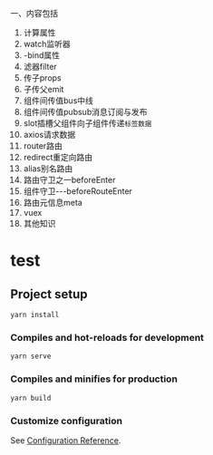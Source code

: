 一、内容包括
1. 计算属性
2. watch监听器
3. -bind属性
4. 滤器filter
5. 传子props
6. 子传父emit
7. 组件间传值bus中线
8. 组件间传值pubsub消息订阅与发布
9. slot插槽父组件向子组件传递`标签数据`
10. axios请求数据
11. router路由
12. redirect重定向路由
13. alias别名路由
14. 路由守卫之一beforeEnter
15. 组件守卫---beforeRouteEnter
16. 路由元信息meta
17. vuex
18. 其他知识

# test

## Project setup
```
yarn install
```

### Compiles and hot-reloads for development
```
yarn serve
```

### Compiles and minifies for production
```
yarn build
```

### Customize configuration
See [Configuration Reference](https://cli.vuejs.org/config/).
